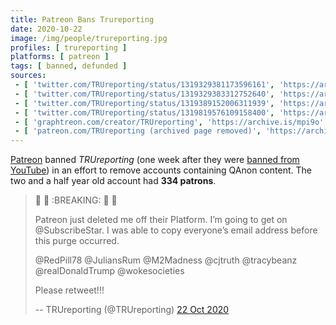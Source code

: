 ```yaml
---
title: Patreon Bans Trureporting
date: 2020-10-22
image: /img/people/trureporting.jpg
profiles: [ trureporting ]
platforms: [ patreon ]
tags: [ banned, defunded ]
sources:
 - [ 'twitter.com/TRUreporting/status/1319329381173596161', 'https://archive.is/5s54O' ]
 - [ 'twitter.com/TRUreporting/status/1319329383312752640', 'https://archive.is/v85uR' ]
 - [ 'twitter.com/TRUreporting/status/1319389152006311939', 'https://archive.is/yepwf' ]
 - [ 'twitter.com/TRUreporting/status/1319819576109158400', 'https://archive.is/aGo8h' ]
 - [ 'graphtreon.com/creator/TRUreporting', 'https://archive.is/mpi9o' ]
 - [ 'patreon.com/TRUreporting (archived page removed)', 'https://archive.is/ZeTtK' ]
---
```


[Patreon](/patreon/) banned _TRUreporting_ (one week after they were [banned
from YouTube](/events/youtube-bans-trureporting/)) in an effort to remove
accounts containing QAnon content. The two and a half year old account had
**334 patrons**.
> 🚨 🚨 :BREAKING: 🚨 🚨
>
>
> Patreon just deleted me off their Platform. I’m going to get on
> @SubscribeStar. I was able to copy everyone’s email address before this purge
> occurred.
>
> @RedPill78 @JuliansRum @M2Madness @cjtruth @tracybeanz @realDonaldTrump
> @wokesocieties
>
> Please retweet!!!
>
> -- TRUreporting (@TRUreporting) [22 Oct 2020](https://archive.is/5s54O)
